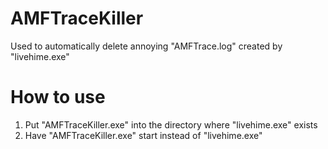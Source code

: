 # AMFTraceKiller
Used to automatically delete annoying "AMFTrace.log" created by "livehime.exe"

# How to use
1. Put "AMFTraceKiller.exe" into the directory where "livehime.exe" exists
2. Have "AMFTraceKiller.exe" start instead of "livehime.exe"
